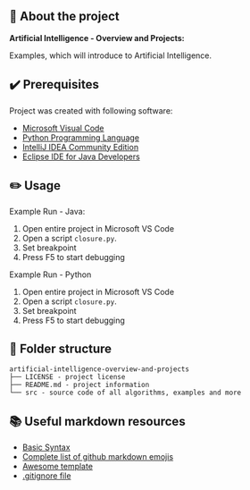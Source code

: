 ## :newspaper: About the project ##

**Artificial Intelligence - Overview and Projects:**

Examples, which will introduce to Artificial Intelligence.

## :heavy_check_mark: Prerequisites ##

Project was created with following software:

* [Microsoft Visual Code](https://code.visualstudio.com/download)
* [Python Programming Language](https://www.python.org/downloads/release/python-3109/)
* [IntelliJ IDEA Community Edition](https://www.jetbrains.com/idea/download/#section=windows)
* [Eclipse IDE for Java Developers](https://www.eclipse.org/downloads/packages/release/kepler/sr1/eclipse-ide-java-developers)

## :pencil2: Usage

Example Run - Java:

1. Open entire project in Microsoft VS Code
1. Open a script <code>closure.py</code>.
1. Set breakpoint
1. Press F5 to start debugging

Example Run - Python

1. Open entire project in Microsoft VS Code
1. Open a script <code>closure.py</code>.
1. Set breakpoint
1. Press F5 to start debugging

## :file_folder: Folder structure ##

    artificial-intelligence-overview-and-projects
    ├── LICENSE - project license
    ├── README.md - project information
    └── src - source code of all algorithms, examples and more

## :books: Useful markdown resources ##

* [Basic Syntax](https://www.markdownguide.org/basic-syntax/)
* [Complete list of github markdown emojis](https://dev.to/nikolab/complete-list-of-github-markdown-emoji-markup-5aia)
* [Awesome template](https://github.com/ma-shamshiri/Human-Activity-Recognition/blob/main/README.md)
* [.gitignore file](https://git-scm.com/docs/gitignore)